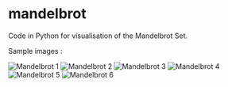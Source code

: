 # mandelbrot
Code in Python for visualisation of the Mandelbrot Set.

Sample images : 

![Mandelbrot 1](https://sansiddhjain.github.io/images/mandelbrot/mandelbrot15_1.jpg)
![Mandelbrot 2](https://sansiddhjain.github.io/images/mandelbrot/mandelbrot115.jpg)
![Mandelbrot 3](https://sansiddhjain.github.io/images/mandelbrot/mandelbrot/mandelbrot53.jpg)
![Mandelbrot 4](https://sansiddhjain.github.io/images/mandelbrot/mandelbrot/mandelbrot81.jpg)
![Mandelbrot 5](https://sansiddhjain.github.io/images/mandelbrot/mandelbrot/mandelbrot815_1.jpg)
![Mandelbrot 6](https://sansiddhjain.github.io/images/mandelbrot/mandelbrot/mandelbrot94.jpg)
